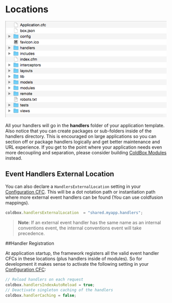 # Locations

<img src="../images/ApplicationTemplate.png">

All your handlers will go in the **handlers** folder of your application template. Also notice that you can create packages or sub-folders inside of the handlers directory. This is encouraged on large applications so you can section off or package handlers logically and get better maintenance and URL experience. If you get to the point where your application needs even more decoupling and separation, please consider building [ColdBox Modules](../modules/index.md) instead.

## Event Handlers External Location
You can also declare a `HandlersExternalLocation` setting in your [Configuration CFC](configuration/configuration_directives/coldbox.md). This will be a dot notation path or instantiation path where more external event handlers can be found (You can use coldfusion mappings).

```js
coldbox.handlersExternalLocation  = "shared.myapp.handlers";
```

> **Note**: If an external event handler has the same name as an internal conventions event, the internal conventions event will take precedence.

##Handler Registration

At application startup, the framework registers all the valid event handler CFCs in these locations (plus handlers inside of modules). So for development it makes sense to activate the following setting in your [Configuration CFC](configuration/configuration_directives/coldbox.md):

```js
// Reload handlers on each request
coldbox.handlersIndexAutoReload = true;
// Deactivate singleton caching of the handlers
coldbox.handlerCaching = false;
```